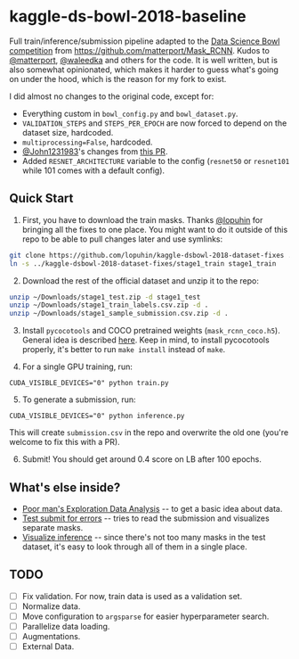 # kaggle-ds-bowl-2018-baseline

Full train/inference/submission pipeline adapted to the [Data Science Bowl competition](https://www.kaggle.com/c/data-science-bowl-2018/) from https://github.com/matterport/Mask_RCNN. Kudos to [@matterport](https://github.com/matterport), [@waleedka](https://github.com/waleedka) and others for the code. It is well written, but is also somewhat opinionated, which makes it harder to guess what's going on under the hood, which is the reason for my fork to exist.

I did almost no changes to the original code, except for:

* Everything custom in `bowl_config.py` and `bowl_dataset.py`.
* `VALIDATION_STEPS` and `STEPS_PER_EPOCH` are now forced to depend on the dataset size, hardcoded.
* `multiprocessing=False`, hardcoded.
* [@John1231983](https://github.com/John1231983)'s changes from [this PR](https://github.com/killthekitten/kaggle-ds-bowl-2018-baseline/pull/1).
* Added `RESNET_ARCHITECTURE` variable to the config (`resnet50` or `resnet101` while 101 comes with a default config).

## Quick Start

1. First, you have to download the train masks. Thanks [@lopuhin](https://github.com/lopuhin/) for bringing all the fixes to one place. You might want to do it outside of this repo to be able to pull changes later and use symlinks:

```bash
git clone https://github.com/lopuhin/kaggle-dsbowl-2018-dataset-fixes ../kaggle-dsbowl-2018-dataset-fixes
ln -s ../kaggle-dsbowl-2018-dataset-fixes/stage1_train stage1_train
```

2. Download the rest of the official dataset and unzip it to the repo:

```bash
unzip ~/Downloads/stage1_test.zip -d stage1_test
unzip ~/Downloads/stage1_train_labels.csv.zip -d .
unzip ~/Downloads/stage1_sample_submission.csv.zip -d .
```

3. Install `pycocotools` and COCO pretrained weights (`mask_rcnn_coco.h5`). General idea is described [here](https://github.com/matterport/Mask_RCNN#installation). Keep in mind, to install pycocotools properly, it's better to run `make install` instead of `make`.

4. For a single GPU training, run:

```
CUDA_VISIBLE_DEVICES="0" python train.py
```

5. To generate a submission, run:

```
CUDA_VISIBLE_DEVICES="0" python inference.py
```

This will create `submission.csv` in the repo and overwrite the old one (you're welcome to fix this with a PR).

6. Submit! You should get around 0.4 score on LB after 100 epochs.

## What's else inside?

* [Poor man's Exploration Data Analysis](https://github.com/killthekitten/kaggle-ds-bowl-2018-baseline/blob/master/visualize_inference.ipynb) -- to get a basic idea about data.
* [Test submit for errors](https://github.com/killthekitten/kaggle-ds-bowl-2018-baseline/blob/master/test_submission_for_errors.ipynb) -- tries to read the submission and visualizes separate masks.
* [Visualize inference](https://github.com/killthekitten/kaggle-ds-bowl-2018-baseline/blob/master/visualize_inference.ipynb) -- since there's not too many masks in the test dataset, it's easy to look through all of them in a single place.

## TODO

- [ ] Fix validation. For now, train data is used as a validation set.
- [ ] Normalize data.
- [ ] Move configuration to `argsparse` for easier hyperparameter search.
- [ ] Parallelize data loading.
- [ ] Augmentations.
- [ ] External Data.
